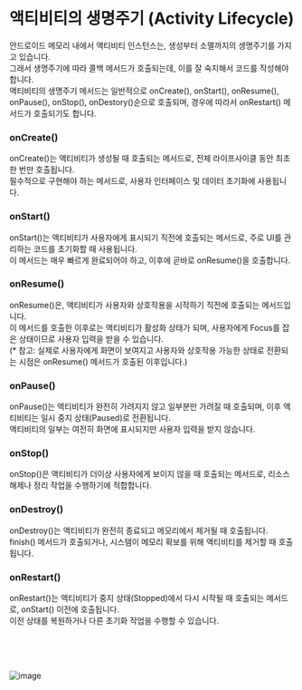 # 액티비티의 생명주기 (Activity Lifecycle)
안드로이드 메모리 내에서 액티비티 인스턴스는, 생성부터 소멸까지의 생명주기를 가지고 있습니다.<br>
그래서 생명주기에 따라 콜백 메서드가 호출되는데, 이를 잘 숙지해서 코드를 작성해야 합니다.<br>
액티비티의 생명주기 메서드는 일반적으로 onCreate(), onStart(), onResume(), onPause(), onStop(), onDestory()순으로 호출되며, 경우에 따라서 onRestart() 메서드가 호출되기도 합니다.

### onCreate()
onCreate()는 액티비티가 생성될 때 호출되는 메서드로, 전체 라이프사이클 동안 최초 한 번만 호출됩니다.<br>
필수적으로 구현해야 하는 메서드로, 사용자 인터페이스 및 데이터 초기화에 사용됩니다.

### onStart()
onStart()는 액티비티가 사용자에게 표시되기 직전에 호출되는 메서드로, 주로 UI를 관리하는 코드를 초기화할 때 사용됩니다.<br>
이 메서드는 매우 빠르게 완료되어야 하고, 이후에 곧바로 onResume()을 호출합니다.

### onResume()
onResume()은, 액티비티가 사용자와 상호작용을 시작하기 직전에 호출되는 메서드입니다.<br>
이 메서드를 호출한 이후로는 액티비티가 활성화 상태가 되며, 사용자에게 Focus를 잡은 상태이므로 사용자 입력을 받을 수 있습니다.<br>
(* 참고: 실제로 사용자에게 화면이 보여지고 사용자와 상호작용 가능한 상태로 전환되는 시점은 onResume() 메서드가 호출된 이후입니다.)

### onPause()
onPause()는 액티비티가 완전히 가려지지 않고 일부분만 가려질 때 호출되며, 이후 액티비티는 일시 중지 상태(Paused)로 전환됩니다.<br>
액티비티의 일부는 여전히 화면에 표시되지만 사용자 입력을 받지 않습니다.

### onStop()
onStop()은 액티비티가 더이상 사용자에게 보이지 않을 때 호출되는 메서드로, 리소스 해제나 정리 작업을 수행하기에 적합합니다.

### onDestroy()
onDestroy()는 액티비티가 완전히 종료되고 메모리에서 제거될 때 호출됩니다.<br>
finish() 메서드가 호출되거나, 시스템이 메모리 확보를 위해 액티비티를 제거할 때 호출됩니다.

### onRestart()
onRestart()는 액티비티가 중지 상태(Stopped)에서 다시 시작될 때 호출되는 메서드로, onStart() 이전에 호출됩니다.<br>
이전 상태를 복원하거나 다른 초기화 작업을 수행할 수 있습니다.

<br>
<br>
<br>

![image](https://github.com/sdhong0609/tech-interview-study/assets/78577085/137221d0-a6c2-4431-8641-b50d32e83ac7)

